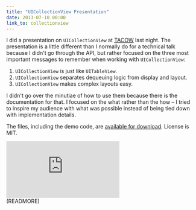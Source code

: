 ```yaml
---
title: "UICollectionView Presentation"
date: 2013-07-10 00:00
link_to: collectionview
---
```


I did a presentation on `UICollectionView` at [TACOW](http://tacow.org) last night. The presentation is a little different than I normally do for a technical talk because I didn't go through the API, but rather focused on the three most important messages to remember when working with `UICollectionView`:

1. `UICollectionView` is just like `UITableView`.
2. `UICollectionView` separates dequeuing logic from display and layout.
3. `UICollectionView` makes complex layouts easy.

I didn't go over the minutiae of how to use them because there is the documentation for that. I focused on the what rather than the how – I tried to inspire my audience with what was possible instead of being tied down with implementation details.

The files, including the demo code, are [available for download](http://static.ashfurrow.com/blog/uicollectionview.zip). License is MIT.

<div class="embed-responsive embed-responsive-16by9"><iframe mozallowfullscreen="" allowfullscreen="" src="https://player.vimeo.com/video/70055414?wmode=opaque&amp;api=1" data-embed="true" webkitallowfullscreen="" frameborder="0" class="embed-responsive-item"></iframe></div>
(READMORE)
